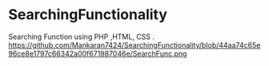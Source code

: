 # SearchingFunctionality
Searching Function using PHP ,HTML, CSS . 
https://github.com/Mankaran7424/SearchingFunctionality/blob/44aa74c65e96ce8e1797c66342a00f671987046e/SearchFunc.png
